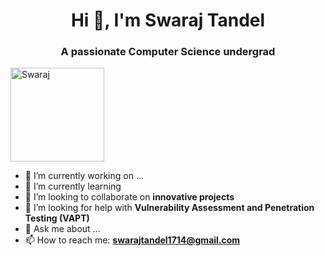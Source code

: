 <h1 align="center">Hi 👋, I'm Swaraj Tandel</h1>
<h3 align="center">A passionate Computer Science undergrad</h3>

<p align="left">
    <img src="https://w0.peakpx.com/wallpaper/208/752/HD-wallpaper-whatsapp-dp-cartoon.jpg" alt="Swaraj" style="width:150px; height:auto;" />
</p>

- 🔭 I’m currently working on ...
- 🌱 I’m currently learning 
- 👯 I’m looking to collaborate on **innovative projects**
- 🤔 I’m looking for help with **Vulnerability Assessment and Penetration Testing (VAPT)**
- 💬 Ask me about ...
- 📫 How to reach me: **swarajtandel1714@gmail.com**

